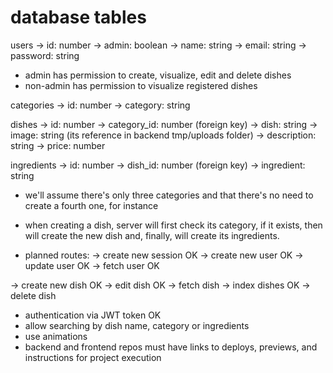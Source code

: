 # database tables

users
-> id: number
-> admin: boolean
-> name: string
-> email: string
-> password: string

* admin has permission to create, visualize, edit and delete dishes
* non-admin has permission to visualize registered dishes

categories
-> id: number
-> category: string

dishes
-> id: number
-> category_id: number (foreign key)
-> dish: string
-> image: string (its reference in backend tmp/uploads folder)
-> description: string
-> price: number

ingredients
-> id: number
-> dish_id: number (foreign key)
-> ingredient: string

* we'll assume there's only three categories and that there's no need to create a fourth one, for instance
* when creating a dish, server will first check its category, if it exists, then will create the new dish and, finally, will create its ingredients.

* planned routes:
-> create new session OK
-> create new user OK
-> update user OK
-> fetch user OK

-> create new dish OK
-> edit dish OK
-> fetch dish
-> index dishes OK
-> delete dish

* authentication via JWT token OK
* allow searching by dish name, category or ingredients
* use animations
* backend and frontend repos must have links to deploys, previews, and instructions for project execution
